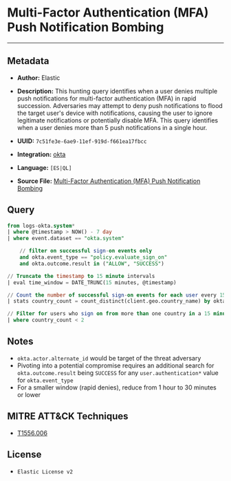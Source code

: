 # Multi-Factor Authentication (MFA) Push Notification Bombing

---

## Metadata

- **Author:** Elastic
- **Description:** This hunting query identifies when a user denies multiple push notifications for multi-factor authentication (MFA) in rapid succession. Adversaries may attempt to deny push notifications to flood the target user's device with notifications, causing the user to ignore legitimate notifications or potentially disable MFA. This query identifies when a user denies more than 5 push notifications in a single hour.

- **UUID:** `7c51fe3e-6ae9-11ef-919d-f661ea17fbcc`
- **Integration:** [okta](https://docs.elastic.co/integrations/okta)
- **Language:** `[ES|QL]`
- **Source File:** [Multi-Factor Authentication (MFA) Push Notification Bombing](../queries/initial_access_impossible_travel_sign_on.toml)

## Query

```sql
from logs-okta.system*
| where @timestamp > NOW() - 7 day
| where event.dataset == "okta.system"

    // filter on successful sign-on events only
    and okta.event_type == "policy.evaluate_sign_on"
    and okta.outcome.result in ("ALLOW", "SUCCESS")

// Truncate the timestamp to 15 minute intervals
| eval time_window = DATE_TRUNC(15 minutes, @timestamp)

// Count the number of successful sign-on events for each user every 15 minutes
| stats country_count = count_distinct(client.geo.country_name) by okta.actor.alternate_id, time_window

// Filter for users who sign on from more than one country in a 15 minute interval
| where country_count < 2
```

## Notes

- `okta.actor.alternate_id` would be target of the threat adversary
- Pivoting into a potential compromise requires an additional search for `okta.outcome.result` being `SUCCESS` for any `user.authentication*` value for `okta.event_type`
- For a smaller window (rapid denies), reduce from 1 hour to 30 minutes or lower

## MITRE ATT&CK Techniques

- [T1556.006](https://attack.mitre.org/techniques/T1556/006)

## License

- `Elastic License v2`
